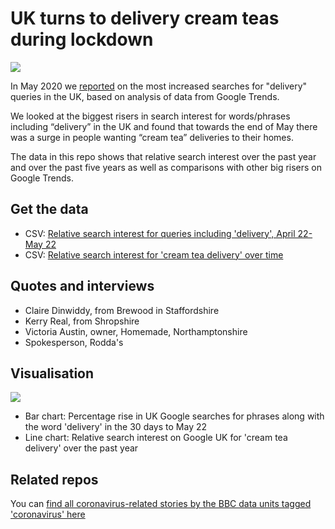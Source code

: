 # UK turns to delivery cream teas during lockdown

![](https://ichef.bbci.co.uk/news/624/cpsprodpb/B0C3/production/_112415254_creamtea-nc.png)

In May 2020 we [reported](https://www.bbc.co.uk/news/uk-52771095) on the most increased searches for "delivery" queries in the UK, based on analysis of data from Google Trends.

We looked at the biggest risers in search interest for words/phrases including “delivery” in the UK and found that towards the end of May there was a surge in people wanting “cream tea” deliveries to their homes.

The data in this repo shows that relative search interest over the past year and over the past five years as well as comparisons with other big risers on Google Trends.

## Get the data 

* CSV: [Relative search interest for queries including 'delivery', April 22-May 22](https://github.com/BBC-Data-Unit/coronavirus-deliveries/blob/master/deliveryrise.csv)
* CSV: [Relative search interest for 'cream tea delivery' over time](https://github.com/BBC-Data-Unit/coronavirus-deliveries/blob/master/creamteamonth.csv)

## Quotes and interviews

* Claire Dinwiddy, from Brewood in Staffordshire
* Kerry Real, from Shropshire
* Victoria Austin, owner, Homemade, Northamptonshire
* Spokesperson, Rodda's

## Visualisation

![](https://ichef.bbci.co.uk/news/624/cpsprodpb/1491B/production/_112415248_creamtealine-nc.png)

* Bar chart: Percentage rise in UK Google searches for phrases along with the word 'delivery' in the 30 days to May 22
* Line chart: Relative search interest on Google UK for 'cream tea delivery' over the past year

## Related repos

You can [find all coronavirus-related stories by the BBC data units tagged 'coronavirus' here](https://github.com/search?q=topic%3Acoronavirus+org%3ABBC-Data-Unit&type=Repositories)

